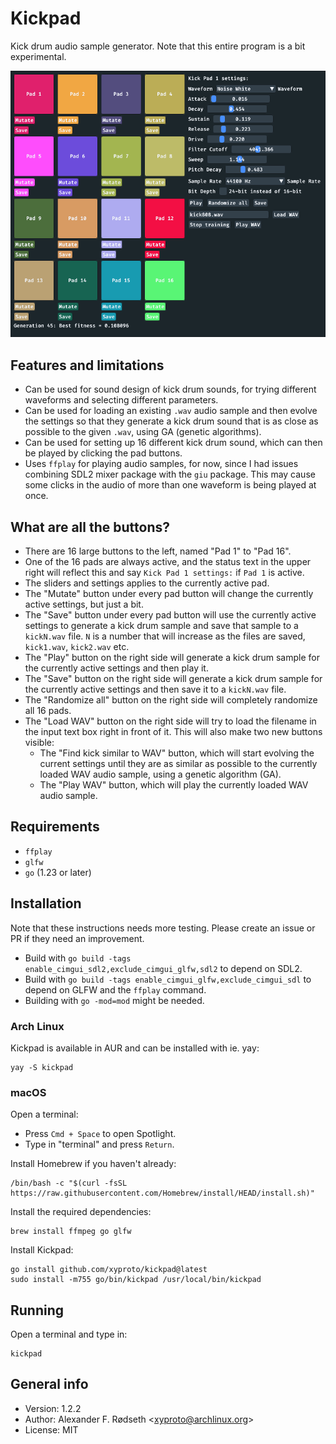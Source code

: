 # Kickpad

Kick drum audio sample generator. Note that this entire program is a bit experimental.

![screenshot](img/screenshot.png)

## Features and limitations

* Can be used for sound design of kick drum sounds, for trying different waveforms and selecting different parameters.
* Can be used for loading an existing `.wav` audio sample and then evolve the settings so that they generate a kick drum sound that is as close as possible to the given `.wav`, using GA (genetic algorithms).
* Can be used for setting up 16 different kick drum sound, which can then be played by clicking the pad buttons.
* Uses `ffplay` for playing audio samples, for now, since I had issues combining SDL2 mixer package with the `giu` package. This may cause some clicks in the audio of more than one waveform is being played at once.

## What are all the buttons?

* There are 16 large buttons to the left, named "Pad 1" to "Pad 16".
* One of the 16 pads are always active, and the status text in the upper right will reflect this and say `Kick Pad 1 settings:` if `Pad 1` is active.
* The sliders and settings applies to the currently active pad.
* The "Mutate" button under every pad button will change the currently active settings, but just a bit.
* The "Save" button under every pad button will use the currently active settings to generate a kick drum sample and save that sample to a `kickN.wav` file. `N` is a number that will increase as the files are saved, `kick1.wav`, `kick2.wav` etc.
* The "Play" button on the right side will generate a kick drum sample for the currently active settings and then play it.
* The "Save" button on the right side will generate a kick drum sample for the currently active settings and then save it to a `kickN.wav` file.
* The "Randomize all" button on the right side will completely randomize all 16 pads.
* The "Load WAV" button on the right side will try to load the filename in the input text box right in front of it. This will also make two new buttons visible:
  * The "Find kick similar to WAV" button, which will start evolving the current settings until they are as similar as possible to the currently loaded WAV audio sample, using a genetic algorithm (GA).
  * The "Play WAV" button, which will play the currently loaded WAV audio sample.

## Requirements

* `ffplay`
* `glfw`
* `go` (1.23 or later)

## Installation

Note that these instructions needs more testing. Please create an issue or PR if they need an improvement.

* Build with `go build -tags enable_cimgui_sdl2,exclude_cimgui_glfw,sdl2` to depend on SDL2.
* Build with `go build -tags enable_cimgui_glfw,exclude_cimgui_sdl` to depend on GLFW and the `ffplay` command.
* Building with `go -mod=mod` might be needed.

### Arch Linux

Kickpad is available in AUR and can be installed with ie. yay:

    yay -S kickpad

### macOS

Open a terminal:

* Press `Cmd + Space` to open Spotlight.
* Type in "terminal" and press `Return`.

Install Homebrew if you haven't already:

    /bin/bash -c "$(curl -fsSL https://raw.githubusercontent.com/Homebrew/install/HEAD/install.sh)"

Install the required dependencies:

    brew install ffmpeg go glfw

Install Kickpad:

    go install github.com/xyproto/kickpad@latest
    sudo install -m755 go/bin/kickpad /usr/local/bin/kickpad

## Running

Open a terminal and type in:

    kickpad

## General info

* Version: 1.2.2
* Author: Alexander F. Rødseth &lt;xyproto@archlinux.org&gt;
* License: MIT
